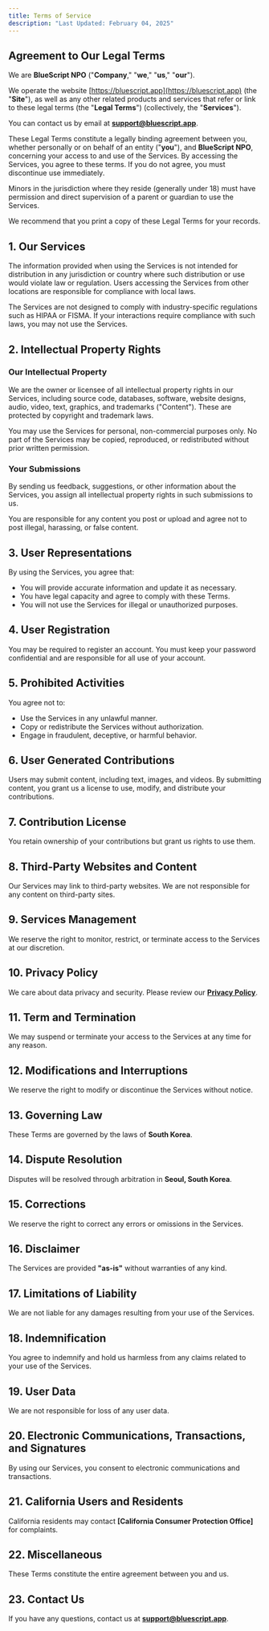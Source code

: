 ```yaml
---
title: Terms of Service
description: "Last Updated: February 04, 2025"
---
```


## Agreement to Our Legal Terms

We are **BlueScript NPO** ("**Company**," "**we**," "**us**," "**our**").

We operate the website [https://bluescript.app](https://bluescript.app) (the "**Site**"), as well as any other related products and services that refer or link to these legal terms (the "**Legal Terms**") (collectively, the "**Services**").

You can contact us by email at **[support@bluescript.app](mailto:support@bluescript.app)**.

These Legal Terms constitute a legally binding agreement between you, whether personally or on behalf of an entity ("**you**"), and **BlueScript NPO**, concerning your access to and use of the Services. By accessing the Services, you agree to these terms. If you do not agree, you must discontinue use immediately.

Minors in the jurisdiction where they reside (generally under 18) must have permission and direct supervision of a parent or guardian to use the Services.

We recommend that you print a copy of these Legal Terms for your records.

## 1. Our Services

The information provided when using the Services is not intended for distribution in any jurisdiction or country where such distribution or use would violate law or regulation. Users accessing the Services from other locations are responsible for compliance with local laws.

The Services are not designed to comply with industry-specific regulations such as HIPAA or FISMA. If your interactions require compliance with such laws, you may not use the Services.

## 2. Intellectual Property Rights

### Our Intellectual Property

We are the owner or licensee of all intellectual property rights in our Services, including source code, databases, software, website designs, audio, video, text, graphics, and trademarks ("Content"). These are protected by copyright and trademark laws.

You may use the Services for personal, non-commercial purposes only. No part of the Services may be copied, reproduced, or redistributed without prior written permission.

### Your Submissions

By sending us feedback, suggestions, or other information about the Services, you assign all intellectual property rights in such submissions to us.

You are responsible for any content you post or upload and agree not to post illegal, harassing, or false content.

## 3. User Representations

By using the Services, you agree that:

- You will provide accurate information and update it as necessary.
- You have legal capacity and agree to comply with these Terms.
- You will not use the Services for illegal or unauthorized purposes.

## 4. User Registration

You may be required to register an account. You must keep your password confidential and are responsible for all use of your account.

## 5. Prohibited Activities

You agree not to:

- Use the Services in any unlawful manner.
- Copy or redistribute the Services without authorization.
- Engage in fraudulent, deceptive, or harmful behavior.

## 6. User Generated Contributions

Users may submit content, including text, images, and videos. By submitting content, you grant us a license to use, modify, and distribute your contributions.

## 7. Contribution License

You retain ownership of your contributions but grant us rights to use them.

## 8. Third-Party Websites and Content

Our Services may link to third-party websites. We are not responsible for any content on third-party sites.

## 9. Services Management

We reserve the right to monitor, restrict, or terminate access to the Services at our discretion.

## 10. Privacy Policy

We care about data privacy and security. Please review our **[Privacy Policy](/docs/policies/privacy)**.

## 11. Term and Termination

We may suspend or terminate your access to the Services at any time for any reason.

## 12. Modifications and Interruptions

We reserve the right to modify or discontinue the Services without notice.

## 13. Governing Law

These Terms are governed by the laws of **South Korea**.

## 14. Dispute Resolution

Disputes will be resolved through arbitration in **Seoul, South Korea**.

## 15. Corrections

We reserve the right to correct any errors or omissions in the Services.

## 16. Disclaimer

The Services are provided **"as-is"** without warranties of any kind.

## 17. Limitations of Liability

We are not liable for any damages resulting from your use of the Services.

## 18. Indemnification

You agree to indemnify and hold us harmless from any claims related to your use of the Services.

## 19. User Data

We are not responsible for loss of any user data.

## 20. Electronic Communications, Transactions, and Signatures

By using our Services, you consent to electronic communications and transactions.

## 21. California Users and Residents

California residents may contact **[California Consumer Protection Office]** for complaints.

## 22. Miscellaneous

These Terms constitute the entire agreement between you and us.

## 23. Contact Us

If you have any questions, contact us at **[support@bluescript.app](mailto:support@bluescript.app)**.
